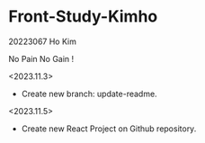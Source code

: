 # Front-Study-Kimho

20223067 Ho Kim

No Pain No Gain !

<2023.11.3>

- Create new branch: update-readme.

<2023.11.5>

- Create new React Project on Github repository.
